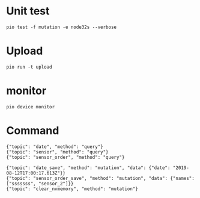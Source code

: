 # Unit test
    pio test -f mutation -e node32s --verbose
    
# Upload
    pio run -t upload
    
# monitor
    pio device monitor

# Command
```
{"topic": "date", "method": "query"}
{"topic": "sensor", "method": "query"}
{"topic": "sensor_order", "method": "query"}

{"topic": "date_save", "method": "mutation", "data": {"date": "2019-08-12T17:00:17.613Z"}}
{"topic": "sensor_order_save", "method": "mutation", "data": {"names": ["sssssss", "sensor_2"]}}
{"topic": "clear_nvmemory", "method": "mutation"}

```

